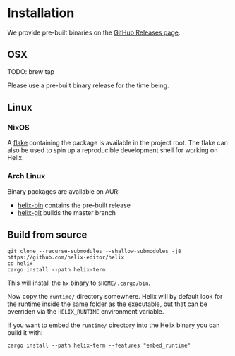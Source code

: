 # Installation

We provide pre-built binaries on the [GitHub Releases page](https://github.com/helix-editor/helix/releases).

## OSX

TODO: brew tap

Please use a pre-built binary release for the time being.

## Linux

### NixOS

A [flake](https://nixos.wiki/wiki/Flakes) containing the package is available in
the project root. The flake can also be used to spin up a reproducible development
shell for working on Helix.

### Arch Linux

Binary packages are available on AUR:
- [helix-bin](https://aur.archlinux.org/packages/helix-bin/) contains the pre-built release
- [helix-git](https://aur.archlinux.org/packages/helix-git/) builds the master branch

## Build from source

```
git clone --recurse-submodules --shallow-submodules -j8 https://github.com/helix-editor/helix
cd helix
cargo install --path helix-term
```

This will install the `hx` binary to `$HOME/.cargo/bin`.

Now copy the `runtime/` directory somewhere. Helix will by default look for the
runtime inside the same folder as the executable, but that can be overriden via
the `HELIX_RUNTIME` environment variable.

If you want to embed the `runtime/` directory into the Helix binary you can build
it with:

```
cargo install --path helix-term --features "embed_runtime"
```
